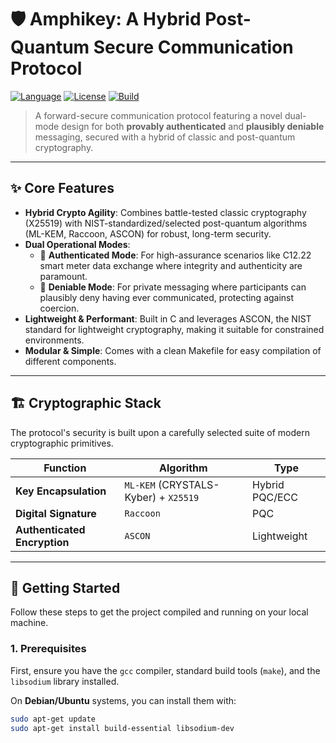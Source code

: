 # 🛡️ Amphikey: A Hybrid Post-Quantum Secure Communication Protocol

[![Language](https://img.shields.io/badge/Language-C-blue.svg)](https://en.wikipedia.org/wiki/C_(programming_language))
[![License](https://img.shields.io/badge/License-MIT-green.svg)](https://opensource.org/licenses/MIT)
[![Build](https://img.shields.io/badge/Build-Passing-brightgreen.svg)]()

> A forward-secure communication protocol featuring a novel dual-mode design for both **provably authenticated** and **plausibly deniable** messaging, secured with a hybrid of classic and post-quantum cryptography.

---

## ✨ Core Features

* **Hybrid Crypto Agility**: Combines battle-tested classic cryptography (X25519) with NIST-standardized/selected post-quantum algorithms (ML-KEM, Raccoon, ASCON) for robust, long-term security.
* **Dual Operational Modes**:
    * 🔐 **Authenticated Mode**: For high-assurance scenarios like C12.22 smart meter data exchange where integrity and authenticity are paramount.
    * 🤫 **Deniable Mode**: For private messaging where participants can plausibly deny having ever communicated, protecting against coercion.
* **Lightweight & Performant**: Built in C and leverages ASCON, the NIST standard for lightweight cryptography, making it suitable for constrained environments.
* **Modular & Simple**: Comes with a clean Makefile for easy compilation of different components.

---

## 🏗️ Cryptographic Stack

The protocol's security is built upon a carefully selected suite of modern cryptographic primitives.

| Function                    | Algorithm                                                                                              | Type          |
| --------------------------- | ------------------------------------------------------------------------------------------------------ | ------------- |
| **Key Encapsulation** | `ML-KEM` (CRYSTALS-Kyber) + `X25519`                                                                     | Hybrid PQC/ECC |
| **Digital Signature** | `Raccoon`                                                                                              | PQC           |
| **Authenticated Encryption**| `ASCON`                                                                                                | Lightweight   |



---

## 🚀 Getting Started

Follow these steps to get the project compiled and running on your local machine.

### 1. Prerequisites

First, ensure you have the `gcc` compiler, standard build tools (`make`), and the `libsodium` library installed.

On **Debian/Ubuntu** systems, you can install them with:
```bash
sudo apt-get update
sudo apt-get install build-essential libsodium-dev
